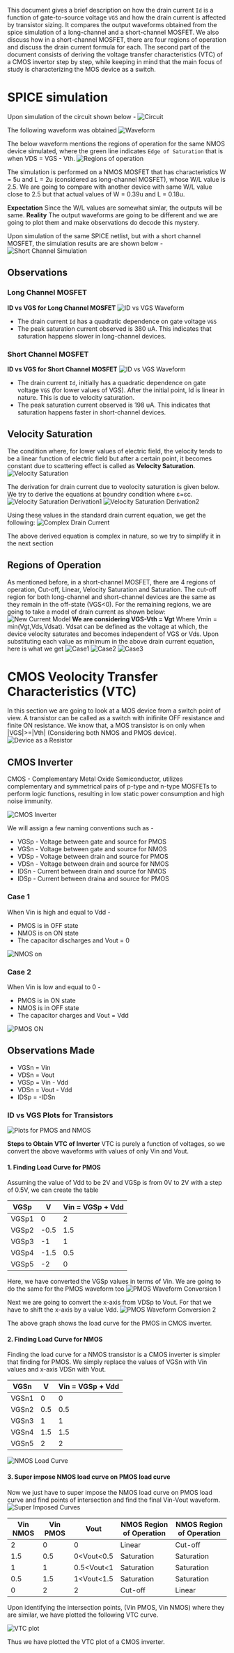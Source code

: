This document gives a brief description on how the drain current `Id` is a function of gate-to-source voltage `VGS` and how the drain current is affected by transistor sizing. It compares the output waveforms obtained from the spice simulation of a long-channel and a short-channel MOSFET. We also discuss how in a short-channel MOSFET, there are four regions of operation and discuss the drain current formula for each. The second part of the document consists of deriving the voltage transfer characteristics (VTC) of a CMOS invertor step by step, while keeping in mind that the main focus of study is characterizing the MOS device as a switch.

# SPICE simulation 
Upon simulation of the circuit shown below - 
![Circuit](images/Circuit.png)

The following waveform was obtained 
![Waveform](images/Id%20vs%20VDS.png)

The below waveform mentions the regions of operation for the same NMOS device simulated, where the green line indicates `Edge of Saturation` that is when VDS = VGS - Vth.
![Regions of operation](images/EOS.png)

The simulation is performed on a NMOS MOSFET that has characteristics W = 5u and L = 2u (considered as long-channel MOSFET), whose W/L value is 2.5. We are going to compare with another device with same W/L value close to 2.5 but that actual values of W = 0.39u and L = 0.18u. 

**Expectation** Since the W/L values are somewhat simlar, the outputs will be same. 
**Reality** The output waveforms are going to be different and we are going to plot them and make observations do decode this mystery. 

Upon simulation of the same SPICE netlist, but with a short channel MOSFET, the simulation results are are shown below - 
![Short Channel Simulation](images/Short_channel_mosfet_output_waveform.png)

## Observations
### Long Channel MOSFET 
**ID vs VGS for Long Channel MOSFET**
![ID vs VGS Waveform](images/LC_ID_vs_VGS.png)
- The drain current `Id` has a quadratic dependence on gate voltage `VGS` 
- The peak saturation current observed is 380 uA. This indicates that saturation happens slower in long-channel devices.

### Short Channel MOSFET 
**ID vs VGS for Short Channel MOSFET**
![ID vs VGS Waveform](images/SC_ID_vs_VGS.png)
- The drain current `Id`, initially has a quadratic dependence on gate voltage `VGS` (for lower values of VGS). After the initial point, Id is linear in nature. This is due to velocity saturation.
- The peak saturation current observed is 198 uA. This indicates that saturation happens faster in short-channel devices.

## Velocity Saturation 
The condition where, for lower values of electric field, the velocity tends to be a linear function of electric field but after a certain point, it becomes constant due to scattering effect is called as **Velocity Saturation**. 
![Velocity Saturation](images/velocity%20saturation%20.png)

The derivation for drain current due to veolocity saturation is given below. We try to derive the equations at boundry condition where ε=εc.
![Velocity Saturation Derivation1](images/Velocity%20Saturation%20derivation1.png)
![Velocity Saturation Derivation2](images/e=ec.png)

Using these values in the standard drain current equation, we get the following:
![Complex Drain Current](images/Drain%20current%20complex.png)

The above derived equation is complex in nature, so we try to simplify it in the next section

## Regions of Operation 
As mentioned before, in a short-channel MOSFET, there are 4 regions of operation, Cut-off, Linear, Velocity Saturation and Saturation. 
The cut-off region for both long-channel and short-channel devices are the same as they remain in the off-state (VGS<0). For the remaining regions, we are going to take a model of drain current as shown below:
![New Current Model](images/newModel.png)
**We are considering VGS-Vth = Vgt**
Where Vmin = min(Vgt,Vds,Vdsat). Vdsat can be defined as the voltage at which, the device velocity saturates and becomes independent of VGS or Vds. Upon substituting each value as minimum in the above drain current equation, here is what we get
![Case1](images/Case1.png)
![Case2](images/Case2.png)
![Case3](images/Case3.png)

# CMOS Veolocity Transfer Characteristics (VTC)
In this section we are going to look at a MOS device from a switch point of view. A transistor can be called as a switch with inifinite OFF resistance and finite ON resistance. We know that, a MOS transistor is on only when |VGS|>=|Vth| (Considering both NMOS and PMOS device).
![Device as a Resistor](images/device%20as%20resistor.png)

## CMOS Inverter 
CMOS - Complementary Metal Oxide Semiconductor, utilizes complementary and symmetrical pairs of p-type and n-type MOSFETs to perform logic functions, resulting in low static power consumption and high noise immunity. 

![CMOS Inverter](images/CMOS%20inv.png)

We will assign a few naming conventions such as -
- VGSp - Voltage between gate and source for PMOS
- VGSn - Voltage between gate and source for NMOS
- VDSp - Voltage between drain and source for PMOS
- VDSn - Voltage between drain and source for NMOS 
- IDSn - Current between drain and source for NMOS
- IDSp - Current between draina and source for PMOS

### Case 1
When Vin is high and equal to Vdd - 
- PMOS is in OFF state
- NMOS is on ON state
- The capacitor discharges and Vout = 0

![NMOS on](images/NMOS%20on.png)

### Case 2
When Vin is low and equal to 0 -
- PMOS is in ON state
- NMOS is in OFF state
- The capacitor charges and Vout = Vdd

![PMOS ON](images/PMOS%20on.png)

## Observations Made
- VGSn = Vin
- VDSn = Vout
- VGSp = Vin - Vdd
- VDSn = Vout - Vdd
- IDSp = -IDSn 

### ID vs VGS Plots for Transistors 
![Plots for PMOS and NMOS](images/PMOS%20NMOS%20waveforms.png)

**Steps to Obtain VTC of Inverter**
VTC is purely a function of voltages, so we convert the above waveforms with values of only Vin and Vout.
#### 1. Finding Load Curve for PMOS 
Assuming the value of Vdd to be 2V and VGSp is from 0V to 2V with a step of 0.5V, we can create the table 

| VGSp         | V            | Vin = VGSp + Vdd    |
| ------------ | ------------ | ------------------- |
| VGSp1        | 0            | 2                   |
| VGSp2        | -0.5         | 1.5                 |
| VGSp3        | -1           | 1                   |
| VGSp4        | -1.5         | 0.5                 |
| VGSp5        | -2           | 0                   |

Here, we have converted the VGSp values in terms of Vin. We are going to do the same for the PMOS waveform too 
![PMOS Waveform Conversion 1](images/PMOS%20conv1.png)

Next we are going to convert the x-axis from VDSp to Vout. For that we have to shift the x-axis by a value Vdd. 
![PMOS Waveform Conversion 2](images/Final%20PMOS%20Con.png)

The above graph shows the load curve for the PMOS in CMOS inverter. 

#### 2. Finding Load Curve for NMOS
Finding the load curve for a NMOS transistor is a CMOS inverter is simpler that finding for PMOS. We simply replace the values of VGSn with Vin values and x-axis VDSn with Vout. 


| VGSn         | V            | Vin = VGSp + Vdd    |
| ------------ | ------------ | ------------------- |
| VGSn1        | 0            | 0                   |
| VGSn2        | 0.5          | 0.5                 |
| VGSn3        | 1            | 1                   |
| VGSn4        | 1.5          | 1.5                 |
| VGSn5        | 2            | 2                   |

![NMOS Load Curve](images/NMOS%20Load%20Curve.png)

#### 3. Super impose NMOS load curve on PMOS load curve
Now we just have to super impose the NMOS load curve on PMOS load curve and find points of intersection and find the final Vin-Vout waveform. 
![Super Imposed Curves](images/Superimposed%20Curves.png)

| Vin NMOS     | Vin PMOS     | Vout                | NMOS Region of Operation | NMOS Region of Operation|
| ------------ | ------------ | ------------------- | ------------------------ | ----------------------- |
| 2            | 0            | 0                   | Linear                   | Cut-off                 |
| 1.5          | 0.5          | 0<Vout<0.5          | Saturation               | Saturation              |
| 1            | 1            | 0.5<Vout<1          | Saturation               | Saturation              |
| 0.5          | 1.5          | 1<Vout<1.5          | Saturation               | Saturation              |
| 0            | 2            | 2                   | Cut-off                  | Linear                  |

Upon identifying the intersection points, (Vin PMOS, Vin NMOS) where they are similar, we have plotted the following VTC curve. 

![VTC plot](images/VTC%20Plot.png)

Thus we have plotted the VTC plot of a CMOS inverter.



